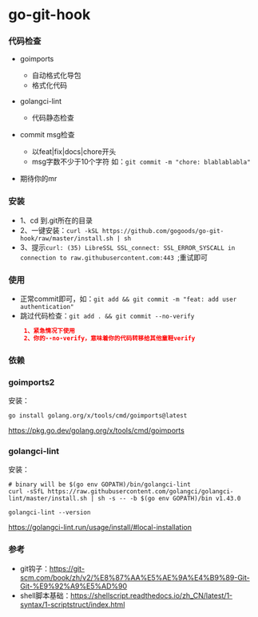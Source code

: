 # go-git-hook

### 代码检查
- goimports
  - 自动格式化导包
  - 格式化代码
- golangci-lint
  - 代码静态检查
- commit msg检查
  - 以feat|fix|docs|chore开头
  - msg字数不少于10个字符
  如：`git commit -m "chore: blablablabla"`
  
- 期待你的mr

### 安装
- 1、cd 到.git所在的目录
- 2、一键安装：`curl -kSL https://github.com/gogoods/go-git-hook/raw/master/install.sh | sh`
- 3、提示`curl: (35) LibreSSL SSL_connect: SSL_ERROR_SYSCALL in connection to raw.githubusercontent.com:443 `;重试即可

### 使用
- 正常commit即可，如：`git add && git commit -m "feat: add user authentication"`
- 跳过代码检查：`git add . && git commit --no-verify`
    ```json
     1、紧急情况下使用
     2、你的--no-verify，意味着你的代码转移给其他童鞋verify
  
  
### 依赖

### goimports2
安装：
```
go install golang.org/x/tools/cmd/goimports@latest
```

https://pkg.go.dev/golang.org/x/tools/cmd/goimports

### golangci-lint
安装：
```
# binary will be $(go env GOPATH)/bin/golangci-lint
curl -sSfL https://raw.githubusercontent.com/golangci/golangci-lint/master/install.sh | sh -s -- -b $(go env GOPATH)/bin v1.43.0

golangci-lint --version
```
https://golangci-lint.run/usage/install/#local-installation
  
### 参考
- git钩子：https://git-scm.com/book/zh/v2/%E8%87%AA%E5%AE%9A%E4%B9%89-Git-Git-%E9%92%A9%E5%AD%90
- shell脚本基础：https://shellscript.readthedocs.io/zh_CN/latest/1-syntax/1-scriptstruct/index.html
